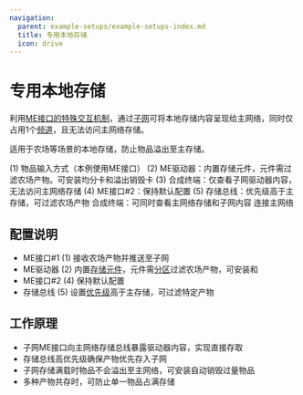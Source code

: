 ```yaml
---
navigation:
  parent: example-setups/example-setups-index.md
  title: 专用本地存储
  icon: drive
---
```


# 专用本地存储

利用[ME接口的特殊交互机制](../items-blocks-machines/interface.md#special-interactions)，通过[子网](../ae2-mechanics/subnetworks.md)可将本地存储内容呈现给主网络，同时仅占用1个[频道](../ae2-mechanics/channels.md)，且无法访问主网络存储。

适用于农场等场景的本地存储，防止物品溢出至主存储。

<GameScene zoom="6" interactive={true}>
  <ImportStructure src="../assets/assemblies/local_storage.snbt" />

<BoxAnnotation color="#dddddd" min="4 0 0" max="5 2 1">
        (1) 物品输入方式（本例使用ME接口）
  </BoxAnnotation>

<BoxAnnotation color="#dddddd" min="3 0 0" max="4 1 1">
        (2) ME驱动器：内置存储元件，元件需过滤农场产物。可安装均分卡和溢出销毁卡
        <Row><ItemImage id="item_storage_cell_4k" scale="2" /> <ItemImage id="equal_distribution_card" scale="2" /> <ItemImage id="void_card" scale="2" /></Row>
  </BoxAnnotation>

<BoxAnnotation color="#dddddd" min="3 1 0" max="4 2 0.3">
        (3) 合成终端：仅查看子网驱动器内容，无法访问主网络存储
  </BoxAnnotation>

<BoxAnnotation color="#dddddd" min="2 0 0" max="2.3 1 1">
        (4) ME接口#2：保持默认配置
  </BoxAnnotation>

<BoxAnnotation color="#dddddd" min="1.7 0 0" max="2 1 1">
        (5) 存储总线：优先级高于主存储，可过滤农场产物
  </BoxAnnotation>

<BoxAnnotation color="#dddddd" min="1 1 0" max="2 2 0.3">
        合成终端：可同时查看主网络存储和子网内容
  </BoxAnnotation>

<DiamondAnnotation pos="0 0.5 0.5" color="#00ff00">
        连接主网络
    </DiamondAnnotation>

  <IsometricCamera yaw="195" pitch="30" />
</GameScene>

## 配置说明

* ME接口#1 (1) 接收农场产物并推送至子网
* ME驱动器 (2) 内置[存储元件](../items-blocks-machines/storage_cells.md)，元件需[分区](../items-blocks-machines/cell_workbench.md)过滤农场产物，可安装<ItemLink id="equal_distribution_card" />和<ItemLink id="void_card" />
* ME接口#2 (4) 保持默认配置
* 存储总线 (5) 设置[优先级](../ae2-mechanics/import-export-storage.md#storage-priority)高于主存储，可过滤特定产物

## 工作原理

* 子网ME接口向主网络存储总线暴露驱动器内容，实现直接存取
* 存储总线高优先级确保产物优先存入子网
* 子网存储满载时物品不会溢出至主网络，可安装<ItemLink id="void_card" />自动销毁过量物品
* 多种产物共存时，<ItemLink id="equal_distribution_card" />可防止单一物品占满存储